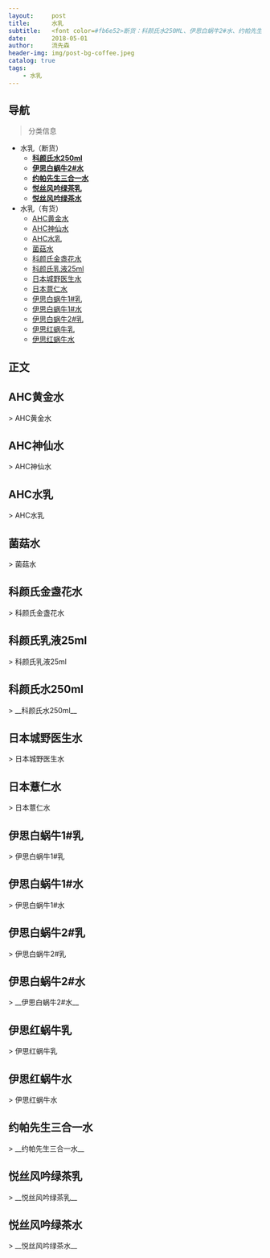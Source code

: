 ```yaml
---
layout:     post
title:      水乳
subtitle:   <font color=#fb6e52>断货：科颜氏水250ML、伊思白蜗牛2#水、约帕先生三合一水、悦丝风吟绿茶乳、悦丝风吟绿茶水</font>
date:       2018-05-01
author:     流先森
header-img: img/post-bg-coffee.jpeg
catalog: true
tags:
    - 水乳
---
```

## 导航
> 分类信息

* 水乳（断货）
  * [__科颜氏水250ml__](#1.7)
  * [__伊思白蜗牛2#水__](#1.13)
  * [__约帕先生三合一水__](#1.16)
  * [__悦丝风吟绿茶乳__](#1.17)
  * [__悦丝风吟绿茶水__](#1.18)
* 水乳（有货）
  * [AHC黄金水](#1.1)
  * [AHC神仙水](#1.2)
  * [AHC水乳](#1.3)
  * [菌菇水](#1.4)
  * [科颜氏金盏花水](#1.5)
  * [科颜氏乳液25ml](#1.6)
  <!-- * [__科颜氏水250ml__](#1.7) -->
  * [日本城野医生水](#1.8)
  * [日本薏仁水](#1.9)
  * [伊思白蜗牛1#乳](#1.10)
  * [伊思白蜗牛1#水](#1.11)
  * [伊思白蜗牛2#乳](#1.12)
  <!-- * [__伊思白蜗牛2#水__](#1.13) -->
  * [伊思红蜗牛乳](#1.14)
  * [伊思红蜗牛水](#1.15)
  <!-- * [__约帕先生三合一水__](#1.16) -->
  <!-- * [__悦丝风吟绿茶乳__](#1.17) -->
  <!-- * [__悦丝风吟绿茶水__](#1.18) -->

## 正文
<h2 id="1.1">AHC黄金水</h2>
> AHC黄金水

<h2 id="1.2">AHC神仙水</h2>
> AHC神仙水

<h2 id="1.3">AHC水乳</h2>
> AHC水乳

<h2 id="1.4">菌菇水</h2>
> 菌菇水

<h2 id="1.5">科颜氏金盏花水</h2>
> 科颜氏金盏花水

<h2 id="1.6">科颜氏乳液25ml</h2>
> 科颜氏乳液25ml

<h2 id="1.7">科颜氏水250ml</h2>
> __科颜氏水250ml__

<h2 id="1.8">日本城野医生水</h2>
> 日本城野医生水

<h2 id="1.9">日本薏仁水</h2>
> 日本薏仁水

<h2 id="1.10">伊思白蜗牛1#乳</h2>
> 伊思白蜗牛1#乳

<h2 id="1.11">伊思白蜗牛1#水</h2>
> 伊思白蜗牛1#水

<h2 id="1.12">伊思白蜗牛2#乳</h2>
> 伊思白蜗牛2#乳

<h2 id="1.13">伊思白蜗牛2#水</h2>
> __伊思白蜗牛2#水__

<h2 id="1.14">伊思红蜗牛乳</h2>
> 伊思红蜗牛乳

<h2 id="1.15">伊思红蜗牛水</h2>
> 伊思红蜗牛水

<h2 id="1.16">约帕先生三合一水</h2>
> __约帕先生三合一水__

<h2 id="1.17">悦丝风吟绿茶乳</h2>
> __悦丝风吟绿茶乳__

<h2 id="1.18">悦丝风吟绿茶水</h2>
> __悦丝风吟绿茶水__
